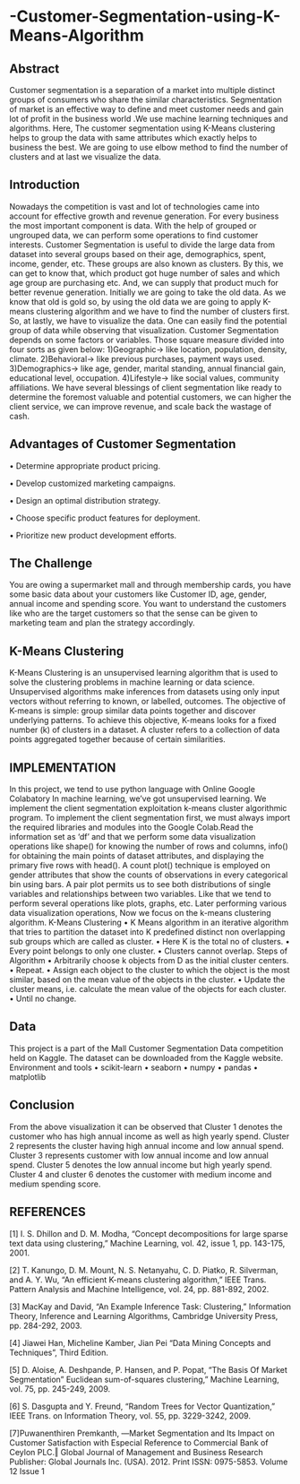 # -Customer-Segmentation-using-K-Means-Algorithm
## Abstract
Customer segmentation is a separation of a market into multiple distinct groups of consumers who share the similar characteristics. Segmentation of market is an effective way to define and meet customer needs and gain lot of profit in the business world .We  use machine learning techniques and algorithms. Here, The customer segmentation using K-Means clustering helps to group the data with same attributes which exactly helps to business the best. We are going to use elbow method to find the number of clusters and at last we visualize the data.

 ## Introduction
Nowadays the competition is vast and lot of technologies came into account for effective growth and revenue generation. For every business the most important component is data. With the help of grouped or ungrouped data, we can perform some operations to find customer interests. 
Customer Segmentation is useful to divide the large data from dataset into several groups based on their age, demographics, spent, income, gender, etc. These groups are also known as clusters. By this, we can get to know that, which product got huge number of sales and which age group are purchasing etc. And, we can supply that product much for better revenue generation. 
Initially we are going to take  the old data. As we know that old is gold so, by using the old data we are going to apply K-means clustering algorithm and we have to find the number of clusters first. So, at lastly, we have to visualize the data. One can easily find the potential group of data while observing that visualization. 
Customer Segmentation depends on some factors or variables. Those square measure divided into four sorts as given below:
1)Geographic→ like location, population, density, climate.
2)Behavioral→ like previous purchases, payment ways used.
3)Demographics→ like age, gender, marital standing, annual financial gain, educational level, occupation.
4)Lifestyle→ like social values, community affiliations.
We have several blessings of client segmentation like ready to determine the foremost valuable and potential customers, we can higher the client service, we can improve revenue, and scale back the wastage of cash.
## Advantages of Customer Segmentation
•	Determine appropriate product pricing.

•	Develop customized marketing campaigns.

•	Design an optimal distribution strategy.

•	Choose specific product features for deployment.

•	Prioritize new product development efforts.

 ## The Challenge
You are owing a supermarket mall and through membership cards, you have some basic data about your customers like Customer ID, age, gender, annual income and spending score. You want to understand the customers like who are the target customers so that the sense can be given to marketing team and plan the strategy accordingly.
## K-Means Clustering
K-Means Clustering is an unsupervised learning algorithm that is used to solve the clustering problems in machine learning or data science. Unsupervised algorithms make inferences from datasets using only input vectors without referring to known, or labelled, outcomes.
The objective of K-means is simple: group similar data points together and discover underlying patterns. To achieve this objective, K-means looks for a fixed number (k) of clusters in a dataset.
A cluster refers to a collection of data points aggregated together because of certain similarities.


 ## IMPLEMENTATION
In this project, we tend to use python language with Online Google Colabatory In machine learning, we’ve got unsupervised learning. We implement the client segmentation exploitation k-means cluster algorithmic program.
To implement the client segmentation first, we must always import the required libraries and modules into the Google Colab.Read the information set as ‘df’ and that we perform some data visualization operations like shape() for knowing the number of rows and columns, info() for obtaining the main points of dataset attributes, and displaying the primary five rows with head().
A count plot() technique is employed on gender attributes that show the counts of observations in every categorical bin using bars. A pair plot permits us to see both distributions of single variables and relationships between two variables. Like that we tend to perform several operations like plots, graphs, etc. Later performing various data visualization operations, Now we focus on the k-means clustering algorithm.
  K-Means Clustering 
•	K Means algorithm in an iterative algorithm that tries to partition the dataset into K predefined distinct non overlapping sub groups which are called as cluster.
•	Here K is the total no of clusters.
•	Every point belongs to only one cluster.
•	Clusters cannot overlap.
 Steps of Algorithm
•	Arbitrarily choose k objects from D as the initial cluster centers. 
•	Repeat.
•	Assign each object to the cluster to which the object is the most similar, based on the mean value of the objects in the cluster. 
•	Update the cluster means, i.e. calculate the mean value of the objects for each cluster.
•	Until no change.

## Data
This project is a part of the Mall Customer Segmentation Data competition held on Kaggle. The dataset can be downloaded from the Kaggle website.
  Environment and tools
•	scikit-learn
•	seaborn
•	numpy
•	pandas
•	matplotlib
  
 ## Conclusion
From the above visualization it can be observed that Cluster 1 denotes the customer who has high annual income as well as high yearly spend. Cluster 2 represents the cluster having high annual income and low annual spend. Cluster 3 represents customer with low annual income and low annual spend. Cluster 5 denotes the low annual income but high yearly spend. Cluster 4 and cluster 6 denotes the customer with medium income and medium spending score.

## REFERENCES
[1] I. S. Dhillon and D. M. Modha, “Concept decompositions for large 
sparse text data using clustering,” Machine Learning, vol. 42, issue 1, 
pp. 143-175, 2001. 

[2] T. Kanungo, D. M. Mount, N. S. Netanyahu, C. D. Piatko, R. 
Silverman, and A. Y. Wu, “An efficient K-means clustering 
algorithm,” IEEE Trans. Pattern Analysis and Machine Intelligence, 
vol. 24, pp. 881-892, 2002. 

[3] MacKay and David, “An Example Inference Task: Clustering,” 
Information Theory, Inference and Learning Algorithms, Cambridge 
University Press, pp. 284-292, 2003. 

[4] Jiawei Han, Micheline Kamber, Jian Pei “Data Mining Concepts and Techniques”, Third Edition. 

[5] D. Aloise, A. Deshpande, P. Hansen, and P. Popat, “The Basis Of Market Segmentation” 
Euclidean sum-of-squares clustering,” Machine Learning, vol. 75, pp. 
245-249, 2009. 

[6] S. Dasgupta and Y. Freund, “Random Trees for Vector Quantization,” 
IEEE Trans. on Information Theory, vol. 55, pp. 3229-3242, 2009. 

[7]Puwanenthiren Premkanth, ―Market Segmentation and Its Impact on Customer Satisfaction with Especial Reference to Commercial Bank of Ceylon PLC.‖ Global Journal of Management and Business Research Publisher: Global Journals Inc. (USA). 2012. Print ISSN: 0975-5853. Volume 12 Issue 1

